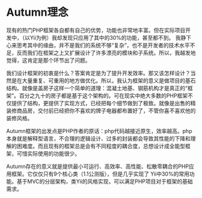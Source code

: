 Autumn理念
======

现有的热门PHP框架各自都有自己的优势，功能也非常地丰富。但在实际项目开发中，（以Yii为例）我却发现只应用了其中的30%的功能，甚至都不到。 我静下心来思考其中的缘由，并不是我们的系统不够“复杂”，也不是开发者的技术水平不足，反而我们在框架之上又扩展设计了许多漂亮的模块和子系统。所以，我越发地觉得，这肯定是那个环节出了问题。

我们设计框架的初衷是什么？答案肯定是为了提升开发效率。那又该怎样设计？当然是在大量重复、可重用的地方做优化。所以，我认为框架的意义是做项目的基石结构。就像是盖房子这样一个简单的道理：混凝土地基、钢筋机构才是真正的“框架”。百分之九十的房子都是基于这个架构的。可在现实中绝大多数的PHP框架不仅提供了结构，更提供了实现方式，已经把每个细节做到了极致。就像是出售的精装修商品房，交付前已经把你不喜欢的牌子电器都布置好了，不管你喜不喜欢他的装修风格。

Autumn框架的出发点是PHP作者的原话：php代码越接近原生，效率越高。php本身就是解释型语言，不合理的逻辑设计、过多的封装都会导致其性能的下降和理解的困难度。而且现有的框架总是会有不同程度的耦合度，总想设计成全能型框架，可惜实际使用的功能很少。

Autumn存在的意义就是提供最小可运行、高效率、高性能、松散零耦合的PHP应用框架。它仅仅只有9个核心类（1.1公测版），但是几乎实现了 Yii中30%的常用功能。基于MVC的分层架构，类Yii的风格实现，可以满足PHP项目对于框架的基础需求。
